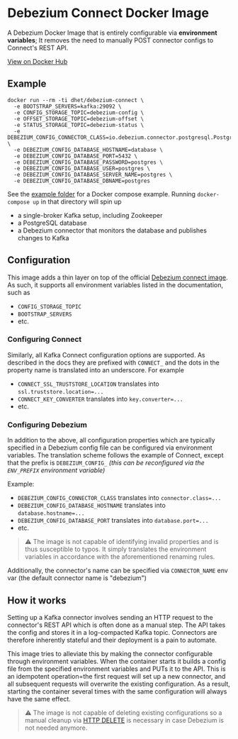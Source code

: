 # Debezium Connect Docker Image

A Debezium Docker Image that is entirely configurable via **environment variables**; It removes the need to manually POST connector configs to Connect's REST API. 

[View on Docker Hub](https://hub.docker.com/r/dhet/debezium-connect)

## Example
```
docker run --rm -ti dhet/debezium-connect \
  -e BOOTSTRAP_SERVERS=kafka:29092 \
  -e CONFIG_STORAGE_TOPIC=debezium-config \
  -e OFFSET_STORAGE_TOPIC=debezium-offset \
  -e STATUS_STORAGE_TOPIC=debezium-status \
  -e DEBEZIUM_CONFIG_CONNECTOR_CLASS=io.debezium.connector.postgresql.PostgresConnector \
  -e DEBEZIUM_CONFIG_DATABASE_HOSTNAME=database \
  -e DEBEZIUM_CONFIG_DATABASE_PORT=5432 \
  -e DEBEZIUM_CONFIG_DATABASE_PASSWORD=postgres \
  -e DEBEZIUM_CONFIG_DATABASE_USER=postgres \
  -e DEBEZIUM_CONFIG_DATABASE_SERVER_NAME=postgres \
  -e DEBEZIUM_CONFIG_DATABASE_DBNAME=postgres
```
See the [example folder](./example) for a Docker compose example. Running `docker-compose up` in that directory will spin up
* a single-broker Kafka setup, including Zookeeper
* a PostgreSQL database
* a Debezium connector that monitors the database and publishes changes to Kafka

## Configuration
This image adds a thin layer on top of the official [Debezium connect image](https://hub.docker.com/r/debezium/connect). As such, it supports all environment variables listed in the documentation, such as 

* `CONFIG_STORAGE_TOPIC` 
* `BOOTSTRAP_SERVERS`
* etc. 

### Configuring Connect
Similarly, all Kafka Connect configuration options are supported. As described in the docs they are prefixed with `CONNECT_` and the dots in the property name is translated into an underscore. For example

* `CONNECT_SSL_TRUSTSTORE_LOCATION` translates into `ssl.truststore.location=...`
* `CONNECT_KEY_CONVERTER` translates into `key.converter=...`
* etc.

### Configuring Debezium
In addition to the above, all configuration properties which are typically specified in a Debezium config file can be configured via environment variables. The translation scheme follows the example of Connect, except that the prefix is `DEBEZIUM_CONFIG_` *(this can be reconfigured via the `ENV_PREFIX` environment variable)*

Example:
* `DEBEZIUM_CONFIG_CONNECTOR_CLASS` translates into `connector.class=...`
* `DEBEZIUM_CONFIG_DATABASE_HOSTNAME` translates into `database.hostname=...`
* `DEBEZIUM_CONFIG_DATABASE_PORT` translates into `database.port=...`
* etc.

> ⚠️ The image is not capable of identifying invalid properties and is thus susceptible to typos. It simply translates the environment variables in accordance with the aforementioned renaming rules.

Additionally, the connector's name can be specified via `CONNECTOR_NAME` env var (the default connector name is "debezium")

## How it works
Setting up a Kafka connector involves sending an HTTP request to the connector's REST API which is often done as a manual step. The API takes the config and stores it in a log-compacted Kafka topic. Connectors are therefore inherently stateful and their deployment is a pain to automate.

This image tries to alleviate this by making the connector configurable through environment variables. When the container starts it builds a config file from the specified environment variables and PUTs it to the API. This is an idempotent operation=the first request will set up a new connector, and all subsequent requests will overwrite the existing configuration. As a result, starting the container several times with the same configuration will always have the same effect.

> ⚠️ The image is not capable of deleting existing configurations so a manual cleanup via [HTTP DELETE](https://docs.confluent.io/current/connect/references/restapi.html#delete--connectors-(string-name)-) is necessary in case Debezium is not needed anymore. 

